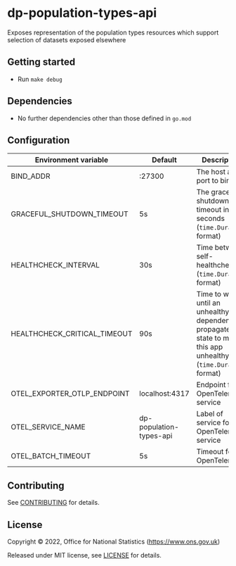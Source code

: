 # dp-population-types-api

Exposes representation of the population types resources which support selection of datasets exposed elsewhere

## Getting started

* Run `make debug`

## Dependencies

* No further dependencies other than those defined in `go.mod`

## Configuration

| Environment variable         | Default                 | Description
| ---------------------------- | ----------------------- | -----------
| BIND_ADDR                    | :27300                  | The host and port to bind to
| GRACEFUL_SHUTDOWN_TIMEOUT    | 5s                      | The graceful shutdown timeout in seconds (`time.Duration` format)
| HEALTHCHECK_INTERVAL         | 30s                     | Time between self-healthchecks (`time.Duration` format)
| HEALTHCHECK_CRITICAL_TIMEOUT | 90s                     | Time to wait until an unhealthy dependent propagates its state to make this app unhealthy (`time.Duration` format)
| OTEL_EXPORTER_OTLP_ENDPOINT  | localhost:4317          | Endpoint for OpenTelemetry service
| OTEL_SERVICE_NAME            | dp-population-types-api | Label of service for OpenTelemetry service
| OTEL_BATCH_TIMEOUT           | 5s                      | Timeout for OpenTelemetry

## Contributing

See [CONTRIBUTING](CONTRIBUTING.md) for details.

## License

Copyright © 2022, Office for National Statistics (<https://www.ons.gov.uk>)

Released under MIT license, see [LICENSE](LICENSE.md) for details.
